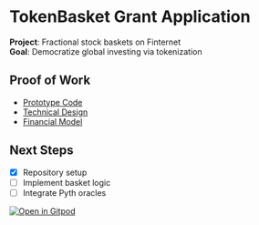 # TokenBasket Grant Application
**Project**: Fractional stock baskets on Finternet  
**Goal**: Democratize global investing via tokenization  

## Proof of Work  
- [Prototype Code](/PROTOTYPE.md)  
- [Technical Design](/DESIGN.md)  
- [Financial Model](/FINANCIAL_MODEL.xlsx)  

## Next Steps  
- [x] Repository setup  
- [ ] Implement basket logic  
- [ ] Integrate Pyth oracles  

[![Open in Gitpod](https://gitpod.io/button/open-in-gitpod.svg)](https://gitpod.io/#https://github.com/freelancer-kako/tokenbasket-application)

